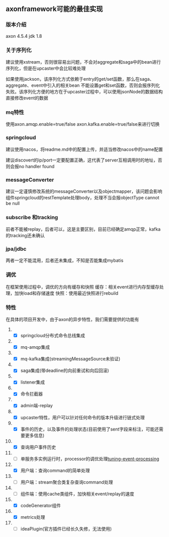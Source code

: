 ## axonframework可能的最佳实现

### 版本介绍
axon 4.5.4
jdk 1.8

### 关于序列化
建议使用xstream，否则很容易出问题，不会对aggregate和saga中的bean进行序列化，但是在upcaster中会比较难处理

如果使用jackson，该序列化方式依赖于entry的get/set函数，那么在saga、aggregate、event中引入的相关bean 不能设置get和set函数，否则会报序列化失败。该序列化方便的地方在于upcaster过程中，可以使用jsonNode的数据结构直接修改event的数据

### mq特性
使用axon.amqp.enable=true/false axon.kafka.enable=true/false来进行切换

### springcloud
建议使用nacos，将readme.md中的配置上传，并适当修改nacos中的name配置

建议discovert的ip/port一定要配置正确，这代表了server互相调用时的地址，否则会报no handler found

### messageConverter
建议一定谨慎修改系统的messageConverter以及objectmapper，该问题会影响组件springcloud的restTemplate处理body，处理不当会报objectType cannot be null

### subscribe 和tracking
前者不能被replay，后者可以，这是主要区别，目前已经确定amqp正常，kafka的tracking还未确认

### jpa/jdbc
两者一定不能混用，后者还未集成，不知是否能集成mybatis

### 调优
在框架使用过程中，调优的方向有缓存和快照
缓存：相关event进行内存型缓存处理，加快load和存储速度
快照：使用最近快照进行rebuild

### 特性
在具体的项目开发中，由于axon的异步特性，我们需要提供的功能有
1. - [x] springcloud分布式命令总线集成
2. - [x] mq-amqp集成
3. - [x] mq-kafka集成(streamingMessageSource未验证)
4. - [x] saga集成(带deadline的向前重试和向后回滚)
5. - [x] listener集成
6. - [x] 命令拦截器
7. - [x] admin端-replay
8. - [x] upcaster特性，用户可以针对任何命令的版本升级进行链式处理
9. - [x] 事件的历史，以及事件的处理状态(目前使用了sent字段来标注，可能还需要更多信息)
10. - [x]  查询用户事件历史
11. - [ ]  单服务多实例运行时，processor的调优处理[tuning-event-processing](https://docs.axoniq.io/reference-guide/v/4.2/operations-guide/runtime-tuning/tuning-event-processing)
12. - [x] 用户端：查询command的简单处理
13. - [ ] 用户端：stream聚合类复杂查询command处理
14. - [ ] 组件端：使用cache类组件，加快相关event/replay的速度
15. - [x] codeGenerator组件
16. - [x] metrics处理
17. - [ ] ideaPlugin(官方插件已经长久失修，无法使用)
